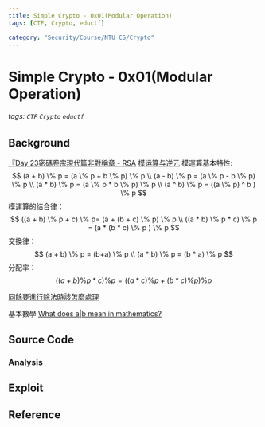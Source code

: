 ```yaml
---
title: Simple Crypto - 0x01(Modular Operation)
tags: [CTF, Crypto, eductf]

category: "Security/Course/NTU CS/Crypto"
---
```


# Simple Crypto - 0x01(Modular Operation)
<!-- more -->
###### tags: `CTF` `Crypto` `eductf`

## Background
[『Day 23密碼卷宗現代篇非對稱章 - RSA](https://ithelp.ithome.com.tw/articles/10225768)
[模运算与逆元](https://blog.csdn.net/lion19930924/article/details/61926019)
模運算基本特性:
$$
(a + b) \% p = (a \% p + b \% p) \% p \\
(a - b) \% p = (a \% p - b \% p) \% p \\ 
(a * b) \% p = (a \% p * b \% p) \% p \\
(a ^ b) \% p = ((a \% p) ^ b ) \% p
$$
模運算的结合律：
$$
((a + b) \% p + c) \% p= (a + (b + c) \% p) \% p \\
((a * b) \% p * c) \% p = (a * (b * c) \% p ) \% p
$$
交換律：
$$
(a + b) \% p = (b+a) \% p \\
(a * b) \% p = (b * a) \% p
$$
分配率：
$$
((a +b) \% p * c) \% p = ((a * c) \% p + (b * c) \% p) \% p
$$

[同餘要進行除法時該怎麼處理](https://youtu.be/gKUUI5gQs_k)


基本數學
[What does a|b mean in mathematics?](https://www.quora.com/What-does-a-b-mean-in-mathematics)

## Source Code

### Analysis

## Exploit

## Reference